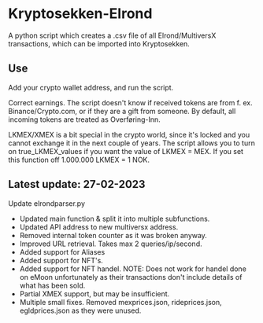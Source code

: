 # Kryptosekken-Elrond
A python script which creates a .csv file of all Elrond/MultiversX transactions, which can be imported into Kryptosekken.

## Use
Add your crypto wallet address, and run the script.

Correct earnings. The script doesn't know if received tokens are from f. ex. Binance/Crypto.com, or if they are a gift from someone. By default, all incoming tokens are treated as Overføring-Inn.

LKMEX/XMEX is a bit special in the crypto world, since it's locked and you cannot exchange it in the next couple of years. The script allows you to turn on true_LKMEX_values if you want the value of LKMEX = MEX. If you set this function off 1.000.000 LKMEX = 1 NOK.

## Latest update: 27-02-2023
Update elrondparser.py
- Updated main function & split it into multiple subfunctions.
- Updated API address to new multiversx address.
- Removed internal token counter as it was broken anyway.
- Improved URL retrieval. Takes max 2 queries/ip/second.
- Added support for Aliases
- Added support for NFT's.
- Added support for NFT handel. NOTE: Does not work for handel done on eMoon unfortunately as their transactions don't include details of what has been sold.
- Partial XMEX support, but may be insufficient.
- Multiple small fixes.
Removed mexprices.json, rideprices.json, egldprices.json as they were unused.
